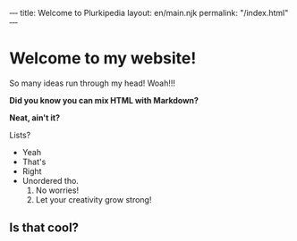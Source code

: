 ‐‐‐
title: Welcome to Plurkipedia
layout: en/main.njk
permalink: "/index.html"
‐‐‐

# Welcome to my website!

So many ideas run through my head! Woah!!!

<strong>Did you know you can mix HTML with Markdown?</strong>

**Neat, ain't it?**

Lists?
- Yeah
- That's
- Right
- Unordered tho.
  1. No worries!
  2. Let your creativity grow strong!

## Is that cool?